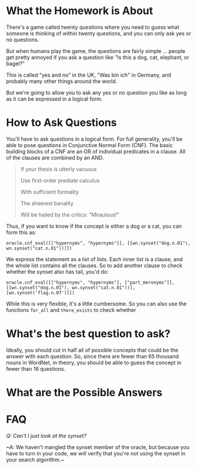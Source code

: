 

What the Homework is About
=====================

There's a game called twenty questions where you need to guess what
someone is thinking of within twenty questions, and you can only ask
yes or no questions.

But when humans play the game, the questions are fairly simple
... people get pretty annoyed if you ask a question like "Is this a
dog, cat, elephant, or bagel?"

This is called "yes and no" in the UK, "Was bin ich" in Germany, and
probably many other things around the world.

But we're going to allow you to ask any yes or no question you like as
long as it can be expressed in a logical form.

How to Ask Questions
=====================

You'll have to ask questions in a logical form.  For full generality, you'll be able to pose questions in Conjunctive Normal Form (CNF).  The basic building blocks of a CNF are an OR of individual predicates in a clause.  All of the clauses are combined by an AND.

> If your thesis is utterly vacuous
> 
> Use first-order prediate calculus
> 
> With sufficient formality
> 
> The sheerest banality
> 
> Will be hailed by the critics: "Miraulous!"


Thus, if you want to know if the concept is either a dog or a cat, you can form this as:

    oracle.cnf_eval([["hypernyms", "hypernyms"]], [[wn.synset("dog.n.01"), wn.synset("cat.n.01"))]])
    
We express the statement as a list of lists.  Each inner list is a clause, and the whole list contains all the clauses.  So to add another clause to check whether the synset also has tail, you'd do:

    oracle.cnf_eval([["hypernyms", "hypernyms"], ["part_meronyms"]], [[wn.synset("dog.n.01"), wn.synset("cat.n.01"))], [wn.synset('flag.n.07')]])
    
While this is very flexible, it's a little cumbersome.  So you can also use the functions ``for_all`` and ``there_exists`` to check whether 

What's the best question to ask?
================================

Ideally, you should cut in half all of possible concepts that could be the answer with each question.  So, since there are fewer than 65 thousand nouns in WordNet, in theory, you should be able to guess the concept in fewer than 16 questions.

What are the Possible Answers
=====================



FAQ
===

*Q: Can't I just look at the synset?*

~A: We haven't mangled the synset member of the oracle, but because you have to turn in your code, we will verify that you're not using the synset in your search algorithm.~


